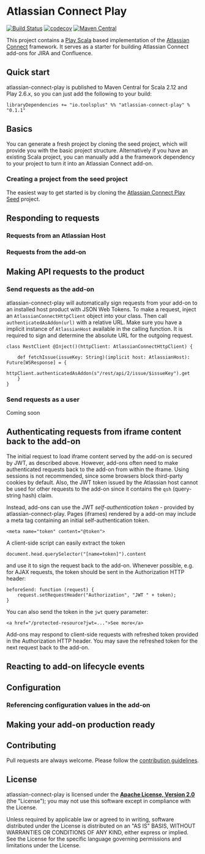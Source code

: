 Atlassian Connect Play
======================

[![Build Status](https://travis-ci.org/toolsplus/atlassian-connect-play.svg?branch=master)](https://travis-ci.org/toolsplus/atlassian-connect-play)
[![codecov](https://codecov.io/gh/toolsplus/atlassian-connect-play/branch/master/graph/badge.svg)](https://codecov.io/gh/toolsplus/atlassian-connect-play)
[![Maven Central](https://img.shields.io/maven-central/v/io.toolsplus/atlassian-connect-play-core_2.12.svg)](https://maven-badges.herokuapp.com/maven-central/io.toolsplus/atlassian-connect-play-core_2.11)


This project contains a [Play Scala](https://www.playframework.com/) based 
implementation of the [Atlassian Connect](https://connect.atlassian.com/) framework. 
It serves as a starter for building Atlassian Connect add-ons for JIRA and Confluence.

## Quick start

atlassian-connect-play is published to Maven Central for Scala 2.12 and Play 2.6.x, 
so you can just add the following to your build:

    libraryDependencies += "io.toolsplus" %% "atlassian-connect-play" % "0.1.1"

## Basics

You can generate a fresh project by cloning the seed project, which will provide 
you with the basic project structure. Alternatively if you have an existing Scala 
project, you can manually add a the framework dependency to your project to turn 
it into an Atlassian Connect add-on.

### Creating a project from the seed project

The easiest way to get started is by cloning the [Atlassian Connect Play Seed](atlassian-connect-play-seed) 
project.

## Responding to requests
 
### Requests from an Atlassian Host

### Requests from the add-on


## Making API requests to the product

### Send requests as the add-on

atlassian-connect-play will automatically sign requests from your add-on to an 
installed host product with JSON Web Tokens. To make a request, inject an 
`AtlassianConnectHttpClient` object into your class.
Then call `authenticatedAsAddon(url)` with a relative URL. Make sure you have a 
implicit instance of `AtlassianHost` available in the calling function. It is 
required to sign and determine the absolute URL for the outgoing request.

    class RestClient @Inject()(httpClient: AtlassianConnectHttpClient) {
   
        def fetchIssue(issueKey: String)(implicit host: AtlassianHost): Future[WSResponse] = {
            httpClient.authenticatedAsAddon(s"/rest/api/2/issue/$issueKey").get
        }
    }

### Send requests as a user

Coming soon

## Authenticating requests from iframe content back to the add-on

The initial request to load iframe content served by the add-on is secured by 
JWT, as described above. However, add-ons often need to make authenticated 
requests back to the add-on from within the iframe. Using sessions is not 
recommended, since some browsers block third-party cookies by default. Also, the 
JWT token issued by the Atlassian host cannot be used for other requests to the 
add-on since it contains the `qsh` (query-string hash) claim.

Instead, add-ons can use the JWT *self-authentication token* - provided by 
atlassian-connect-play. 
Pages (iframes) rendered by a add-on may include a meta tag containing an 
initial self-authentication token.

    <meta name="token" content="@token">
 
A client-side script can easily extract the token
 
    document.head.querySelector("[name=token]").content
 
and use it to sign the request back to the add-on. Whenever possible, e.g. for 
AJAX requests, the token should be sent in the Authorization HTTP header:

    beforeSend: function (request) {
        request.setRequestHeader("Authorization", "JWT " + token);
    }
You can also send the token in the `jwt` query parameter:

    <a href="/protected-resource?jwt=...">See more</a>
    
Add-ons may respond to client-side requests with refreshed token provided in the
Authorization HTTP header. You may save the refreshed token for the next request
back to the add-on.

## Reacting to add-on lifecycle events


## Configuration

### Referencing configuration values in the add-on


## Making your add-on production ready
  

## Contributing
 
Pull requests are always welcome. Please follow the [contribution guidelines](CONTRIBUTING.md).

## License

atlassian-connect-play is licensed under the **[Apache License, Version 2.0][apache]** (the
"License"); you may not use this software except in compliance with the License.

Unless required by applicable law or agreed to in writing, software
distributed under the License is distributed on an "AS IS" BASIS,
WITHOUT WARRANTIES OR CONDITIONS OF ANY KIND, either express or implied.
See the License for the specific language governing permissions and
limitations under the License.

[atlassian-connect-play-seed]: https://github.com/toolsplus/atlassian-connect-play-seed
[apache]: http://www.apache.org/licenses/LICENSE-2.0